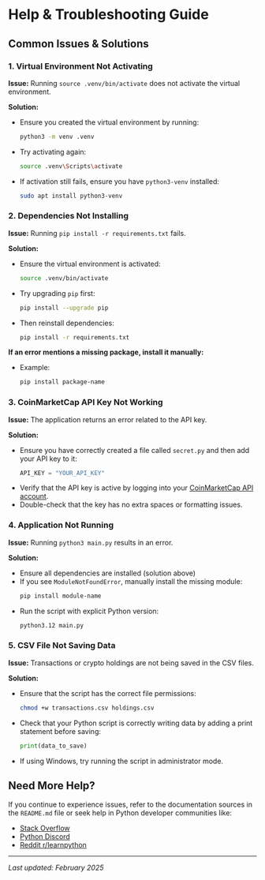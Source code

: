 # Help & Troubleshooting Guide

## Common Issues & Solutions

### 1. Virtual Environment Not Activating
**Issue:** Running `source .venv/bin/activate` does not activate the virtual environment.

**Solution:**
- Ensure you created the virtual environment by running:
  ```bash
  python3 -m venv .venv
  ```
- Try activating again:
    ```bash
    source .venv\Scripts\activate
    ```
- If activation still fails, ensure you have `python3-venv` installed:
    ```bash
    sudo apt install python3-venv
    ```

### 2. Dependencies Not Installing
**Issue:** Running `pip install -r requirements.txt` fails.

**Solution:**
- Ensure the virtual environment is activated:
    ```bash
    source .venv/bin/activate
    ```
- Try upgrading `pip` first:
    ```bash
    pip install --upgrade pip
    ```
- Then reinstall dependencies:
    ```bash
    pip install -r requirements.txt
    ```
**If an error mentions a missing package, install it manually:**
- Example: 
    ```bash
    pip install package-name
    ```

### 3. CoinMarketCap API Key Not Working
**Issue:** The application returns an error related to the API key.

**Solution:**
- Ensure you have correctly created a file called `secret.py` and then add your API key to it:
  ```python
  API_KEY = "YOUR_API_KEY"
  ```
- Verify that the API key is active by logging into your [CoinMarketCap API account](https://coinmarketcap.com/api/).
- Double-check that the key has no extra spaces or formatting issues.

### 4. Application Not Running
**Issue:** Running `python3 main.py` results in an error.

**Solution:**
- Ensure all dependencies are installed (solution above)
- If you see `ModuleNotFoundError`, manually install the missing module:
  ```bash
  pip install module-name
  ```
- Run the script with explicit Python version:
  ```bash
  python3.12 main.py
  ```

### 5. CSV File Not Saving Data
**Issue:** Transactions or crypto holdings are not being saved in the CSV files.

**Solution:**
- Ensure that the script has the correct file permissions:
  ```bash
  chmod +w transactions.csv holdings.csv
  ```
- Check that your Python script is correctly writing data by adding a print statement before saving:
  ```python
  print(data_to_save)
  ```
- If using Windows, try running the script in administrator mode.

## Need More Help?
If you continue to experience issues, refer to the documentation sources in the `README.md` file or seek help in Python developer communities like:
- [Stack Overflow](https://stackoverflow.com/)
- [Python Discord](https://pythondiscord.com/)
- [Reddit r/learnpython](https://www.reddit.com/r/learnpython/)

---
_Last updated: February 2025_
